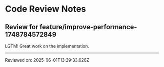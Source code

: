 # Code Review Notes

## Review for feature/improve-performance-1748784572849

LGTM! Great work on the implementation.

---
Reviewed on: 2025-06-01T13:29:33.626Z